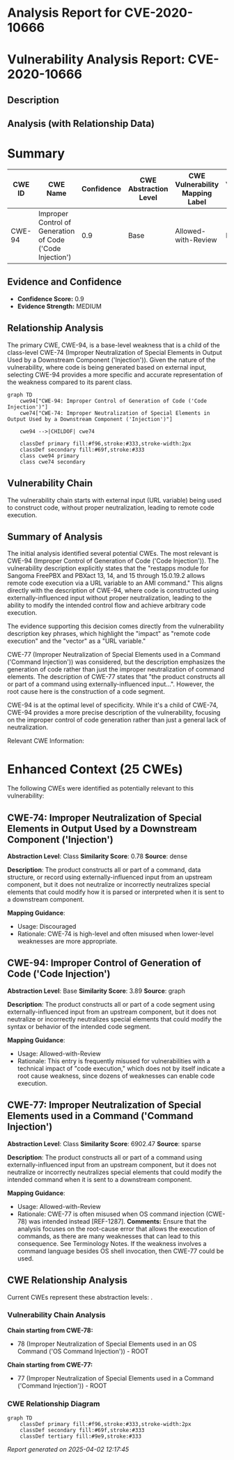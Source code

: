 # Analysis Report for CVE-2020-10666

# Vulnerability Analysis Report: CVE-2020-10666

## Description



## Analysis (with Relationship Data)

# Summary
| CWE ID | CWE Name | Confidence | CWE Abstraction Level | CWE Vulnerability Mapping Label | CWE-Vulnerability Mapping Notes |
|---|---|---|---|---|---|
| CWE-94 | Improper Control of Generation of Code ('Code Injection') | 0.9 | Base | Allowed-with-Review | Primary CWE |

## Evidence and Confidence

*   **Confidence Score:** 0.9
*   **Evidence Strength:** MEDIUM

## Relationship Analysis
The primary CWE, CWE-94, is a base-level weakness that is a child of the class-level CWE-74 (Improper Neutralization of Special Elements in Output Used by a Downstream Component ('Injection')). Given the nature of the vulnerability, where code is being generated based on external input, selecting CWE-94 provides a more specific and accurate representation of the weakness compared to its parent class.

```mermaid
graph TD
    cwe94["CWE-94: Improper Control of Generation of Code ('Code Injection')"]
    cwe74["CWE-74: Improper Neutralization of Special Elements in Output Used by a Downstream Component ('Injection')"]

    cwe94 -->|CHILDOF| cwe74

    classDef primary fill:#f96,stroke:#333,stroke-width:2px
    classDef secondary fill:#69f,stroke:#333
    class cwe94 primary
    class cwe74 secondary
```

## Vulnerability Chain
The vulnerability chain starts with external input (URL variable) being used to construct code, without proper neutralization, leading to remote code execution.

## Summary of Analysis
The initial analysis identified several potential CWEs. The most relevant is CWE-94 (Improper Control of Generation of Code ('Code Injection')). The vulnerability description explicitly states that the "restapps module for Sangoma FreePBX and PBXact 13, 14, and 15 through 15.0.19.2 allows remote code execution via a URL variable to an AMI command." This aligns directly with the description of CWE-94, where code is constructed using externally-influenced input without proper neutralization, leading to the ability to modify the intended control flow and achieve arbitrary code execution.

The evidence supporting this decision comes directly from the vulnerability description key phrases, which highlight the "impact" as "remote code execution" and the "vector" as a "URL variable."

CWE-77 (Improper Neutralization of Special Elements used in a Command ('Command Injection')) was considered, but the description emphasizes the generation of code rather than just the improper neutralization of command elements. The description of CWE-77 states that "the product constructs all or part of a command using externally-influenced input...". However, the root cause here is the construction of a code segment.

CWE-94 is at the optimal level of specificity. While it's a child of CWE-74, CWE-94 provides a more precise description of the vulnerability, focusing on the improper control of code generation rather than just a general lack of neutralization.

Relevant CWE Information:

# Enhanced Context (25 CWEs)
The following CWEs were identified as potentially relevant to this vulnerability:

## CWE-74: Improper Neutralization of Special Elements in Output Used by a Downstream Component ('Injection')
**Abstraction Level**: Class
**Similarity Score**: 0.78
**Source**: dense

**Description**:
The product constructs all or part of a command, data structure, or record using externally-influenced input from an upstream component, but it does not neutralize or incorrectly neutralizes special elements that could modify how it is parsed or interpreted when it is sent to a downstream component.

**Mapping Guidance**:
- Usage: Discouraged
- Rationale: CWE-74 is high-level and often misused when lower-level weaknesses are more appropriate.

## CWE-94: Improper Control of Generation of Code ('Code Injection')
**Abstraction Level**: Base
**Similarity Score**: 3.89
**Source**: graph

**Description**:
The product constructs all or part of a code segment using externally-influenced input from an upstream component, but it does not neutralize or incorrectly neutralizes special elements that could modify the syntax or behavior of the intended code segment.

**Mapping Guidance**:
- Usage: Allowed-with-Review
- Rationale: This entry is frequently misused for vulnerabilities with a technical impact of "code execution," which does not by itself indicate a root cause weakness, since dozens of weaknesses can enable code execution.

## CWE-77: Improper Neutralization of Special Elements used in a Command ('Command Injection')
**Abstraction Level**: Class
**Similarity Score**: 6902.47
**Source**: sparse

**Description**:
The product constructs all or part of a command using externally-influenced input from an upstream component, but it does not neutralize or incorrectly neutralizes special elements that could modify the intended command when it is sent to a downstream component.

**Mapping Guidance**:
- Usage: Allowed-with-Review
- Rationale: CWE-77 is often misused when OS command injection (CWE-78) was intended instead [REF-1287].
**Comments:** Ensure that the analysis focuses on the root-cause error that allows the execution of commands, as there are many weaknesses that can lead to this consequence. See Terminology Notes. If the weakness involves a command language besides OS shell invocation, then CWE-77 could be used.


## CWE Relationship Analysis

Current CWEs represent these abstraction levels: .


### Vulnerability Chain Analysis

**Chain starting from CWE-78:**
- 78 (Improper Neutralization of Special Elements used in an OS Command ('OS Command Injection')) - ROOT


**Chain starting from CWE-77:**
- 77 (Improper Neutralization of Special Elements used in a Command ('Command Injection')) - ROOT



### CWE Relationship Diagram

```mermaid
graph TD
    classDef primary fill:#f96,stroke:#333,stroke-width:2px
    classDef secondary fill:#69f,stroke:#333
    classDef tertiary fill:#9e9,stroke:#333
```



*Report generated on 2025-04-02 12:17:45*
